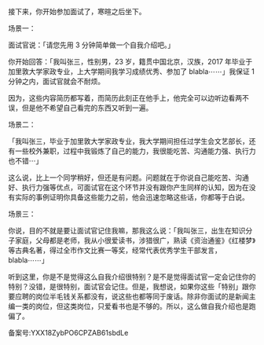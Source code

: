 接下来，你开始参加面试了，寒暄之后坐下。

场景一：

面试官说：「请您先用 3 分钟简单做一个自我介绍吧。」

你开始回答：「我叫张三，性别男，23 岁，籍贯中国北京，汉族，2017 年毕业于加里敦大学家政专业，上大学期间我学习成绩优秀、参加了 blabla⋯⋯」我保证 1 分钟之内，面试官就会不耐烦。

因为，这些内容简历都写着，而简历此刻正在他手上，他完全可以边听边看两不误，但是他不希望自己看完的东西又听到一遍。

场景二：

「我叫张三，毕业于加里敦大学家政专业，我大学期间担任过学生会文艺部长，还有一些校外兼职，过程中我锻炼了自己的能力，我很能吃苦、沟通能力强、执行力也不错⋯」

这么说，比上一个同学稍好，但还是有问题。问题就在于你说自己能吃苦、沟通好、执行力强等优点，可面试官在这个环节并没有跟你产生同样的认知，因为在没有实际的事例证明你具备这些能力之前，他会迅速忽略这些话，你都等于白说。

场景三：

你说，目的不就是要让面试官记住我嘛，那我这么说：「我叫张三，出生在知识分子家庭，父母都是老师，我从小很爱读书，涉猎很广，熟读《资治通鉴》《红楼梦》等古典名著，得过全市作文比赛一等奖，经常代表优秀学生干部发言，blabla⋯⋯」

听到这里，你是不是觉得这么自我介绍很特别？是不是觉得面试官一定会记住你的特别？没错，是很特别，面试官会记住。但是，我想说，如果你这些「特别」跟你要应聘的岗位半毛钱关系都没有，说这些也都等同于废话。除非你面试的是新闻主编一类的岗位，但这类岗位，只爱看书也是不够的。所以，这么做自我介绍也是跑偏了。

备案号:YXX18ZybPO6CPZAB61sbdLe